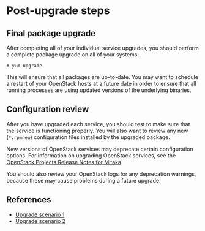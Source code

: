 # Post-upgrade steps

## Final package upgrade

After completing all of your individual service upgrades, you should
perform a complete package upgrade on all of your systems:

    # yum upgrade

This will ensure that all packages are up-to-date.  You may want to
schedule a restart of your OpenStack hosts at a future date in order
to ensure that all running processes are using updated versions of the
underlying binaries.

## Configuration review

After you have upgraded each service, you should test to make sure
that the service is functioning properly.  You will also want to
review any new (`*.rpmnew`) configuration files installed by the
upgraded package.

New versions of OpenStack services may deprecate certain
configuration options. For information on upgrading OpenStack services,
see the
[OpenStack Projects Release Notes for Mitaka](http://releases.openstack.org/mitaka/index.html).

You should also review your OpenStack logs for any deprecation warnings,
because these may cause problems during a future upgrade.

## References

* [Upgrade scenario 1](upgrading-rdo-1)
* [Upgrade scenario 2](upgrading-rdo-2)

